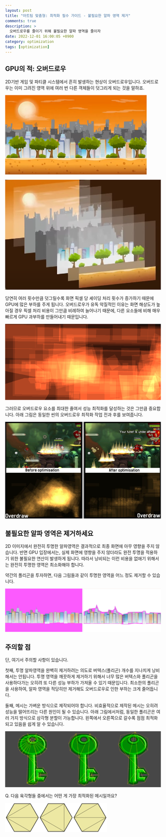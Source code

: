 ```yaml
---
layout: post
title: "아트팀 맞춤형: 최적화 필수 가이드 - 불필요한 알파 영역 제거"
comments: true  
description: >
  오버드로우를 줄이기 위해 불필요한 알파 영역을 줄이자
date: 2022-12-01 16:00:05 +0900
category: optimization
tags: [optimization]
---
```


## GPU의 적: 오버드로우

2D기반 게임 및 파티클 시스템에서 흔히 발생하는 현상이 오버드로우입니다. 오버드로우는 이미 그려진 영역 위에 여러 번 다른 객체들이 덧그리게 되는 것을 말하죠. 

![Untitled](/images/posts/art-team-overdraw/a01.png)

![Untitled](/images/posts/art-team-overdraw/a02.png)

당연히 여러 횟수만큼 덧그릴수록 화면 픽셀 당 셰이딩 처리 횟수가 증가하기 때문에 GPU에 많은 부하를 주게 됩니다. 오버드로우가 유독 악질적인 이유는 화면 해상도가 높아질 경우 픽셀 처리 비용이 그만큼 비례하여 늘어나기 때문에, 다른 요소들에 비해 매우 빠르게 GPU 과부하를 만들어내기 때문입니다.

![odpng.png](/images/posts/art-team-overdraw/a03.png)

그러므로 오버드로우 요소를 최대한 줄여서 성능 최적화를 달성하는 것은 그만큼 중요합니다. 
아래 그림은 동일한 씬의 오버드로우 최적화 작업 전과 후를 보여줍니다. 

![화면 캡처 2022-12-06 125056.png](/images/posts/art-team-overdraw/a04.png)

## 불필요한 알파 영역은 제거하세요

2D 이미지에서 완전히 투명한 알파영역은 결과적으로 최종 화면에 아무 영향을 주지 않습니다. 반면 GPU 입장에서는, 실제 화면에 영향을 주지 않더라도 완전 투명을 적용하기 위한 불필요한 연산이 발생하게 됩니다. 따라서 낭비되는 이런 비용을 없애기 위해서는 완전히 투명한 영역은 최소화해야 합니다. 

약간의 폴리곤을 투자하면, 다음 그림들과 같이 투명한 영역을 어느 정도 제거할 수 있습니다.

![Untitled](/images/posts/art-team-overdraw/a05.png)


## 주의할 점

단, 여기서 주의할 사항이 있습니다. 

첫째, 투명 알파영역을 완벽히 제거하려는 의도로 버텍스(폴리곤) 개수를 지나치게 낭비해서는 안됩니다. 투명 영역을 깨끗하게 제거하기 위해서 너무 많은 버텍스와 폴리곤을 사용하다가는 오히려 또 다른 성능 부하가 가져올 수 있기 때문입니다. 최소한의 폴리곤을 사용하여, 알파 영역을 적당히만 제거해도 오버드로우로 인한 부하는 크게 줄어듭니다. 

둘째, 메시는 가벼운 방식으로 제작되어야 합니다. 비효율적으로 제작된 메시는 오히려 성능을 떨어뜨리는 다른 원인이 될 수 있습니다. 아래 그림에서처럼, 동일한 폴리곤은 여러 가지 방식으로 삼각형 분할이 가능합니다. 왼쪽에서 오른쪽으로 갈수록 점점 최적화되고 있음을 쉽게 알 수 있습니다.  

![Untitled](/images/posts/art-team-overdraw/a10.png)

Q. 다음 육각형들 중에서는 어떤 게 가장 최적화된 메시일까요?

![Untitled](/images/posts/art-team-overdraw/a11.png)


